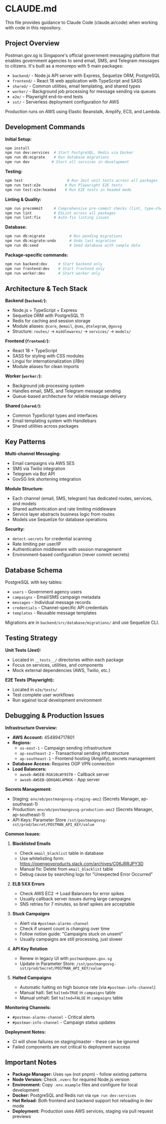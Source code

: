 # CLAUDE.md

This file provides guidance to Claude Code (claude.ai/code) when working with code in this repository.

## Project Overview

Postman.gov.sg is Singapore's official government messaging platform that enables government agencies to send email, SMS, and Telegram messages to citizens. It's built as a monorepo with 5 main packages:

- `backend/` - Node.js API server with Express, Sequelize ORM, PostgreSQL
- `frontend/` - React 18 web application with TypeScript and SASS
- `shared/` - Common utilities, email templating, and shared types
- `worker/` - Background job processing for message sending via queues
- `e2e/` - Playwright end-to-end tests
- `sst/` - Serverless deployment configuration for AWS

Production runs on AWS using Elastic Beanstalk, Amplify, ECS, and Lambda.

## Development Commands

**Initial Setup:**
```bash
npm install
npm run dev:services  # Start PostgreSQL, Redis via Docker
npm run db:migrate    # Run database migrations
npm run dev          # Start all services in development
```

**Testing:**
```bash
npm test                    # Run Jest unit tests across all packages
npm run test:e2e           # Run Playwright E2E tests
npm run test:e2e:headed    # Run E2E tests in headed mode
```

**Linting & Quality:**
```bash
npm run precommit     # Comprehensive pre-commit checks (lint, type-check, format)
npm run lint          # ESLint across all packages
npm run lint:fix      # Auto-fix linting issues
```

**Database:**
```bash
npm run db:migrate           # Run pending migrations
npm run db:migrate:undo      # Undo last migration
npm run db:seed              # Seed database with sample data
```

**Package-specific commands:**
```bash
npm run backend:dev     # Start backend only
npm run frontend:dev    # Start frontend only  
npm run worker:dev      # Start worker only
```

## Architecture & Tech Stack

**Backend (`backend/`):**
- Node.js + TypeScript + Express
- Sequelize ORM with PostgreSQL 11
- Redis for caching and session storage
- Module aliases: `@core`, `@email`, `@sms`, `@telegram`, `@govsg`
- Structure: `routes/` → `middlewares/` → `services/` → `models/`

**Frontend (`frontend/`):**
- React 18 + TypeScript
- SASS for styling with CSS modules
- Lingui for internationalization (i18n)
- Module aliases for clean imports

**Worker (`worker/`):**
- Background job processing system
- Handles email, SMS, and Telegram message sending
- Queue-based architecture for reliable message delivery

**Shared (`shared/`):**
- Common TypeScript types and interfaces
- Email templating system with Handlebars
- Shared utilities across packages

## Key Patterns

**Multi-channel Messaging:**
- Email campaigns via AWS SES
- SMS via Twilio integration  
- Telegram via Bot API
- GovSG link shortening integration

**Module Structure:**
- Each channel (email, SMS, telegram) has dedicated routes, services, and models
- Shared authentication and rate limiting middleware
- Service layer abstracts business logic from routes
- Models use Sequelize for database operations

**Security:**
- `detect-secrets` for credential scanning
- Rate limiting per user/IP
- Authentication middleware with session management
- Environment-based configuration (never commit secrets)

## Database Schema

PostgreSQL with key tables:
- `users` - Government agency users
- `campaigns` - Email/SMS campaign metadata
- `messages` - Individual message records  
- `credentials` - Channel-specific API credentials
- `templates` - Reusable message templates

Migrations are in `backend/src/database/migrations/` and use Sequelize CLI.

## Testing Strategy

**Unit Tests (Jest):**
- Located in `__tests__/` directories within each package
- Focus on services, utilities, and components
- Mock external dependencies (AWS, Twilio, etc.)

**E2E Tests (Playwright):**
- Located in `e2e/tests/`
- Test complete user workflows
- Run against local development environment

## Debugging & Production Issues

**Infrastructure Overview:**
- **AWS Account:** 454894717801
- **Regions:** 
  - `us-east-1` - Campaign sending infrastructure
  - `ap-southeast-2` - Transactional sending infrastructure
  - `ap-southeast-1` - Frontend hosting (Amplify), secrets management
- **Database Access:** Requires OGP VPN connection
- **Load Balancers:**
  - `awseb-AWSEB-RG610LWY9ST0` - Callback server
  - `awseb-AWSEB-QD6QA6L4PNGK` - App server

**Secrets Management:**
- Staging: `env/eb/postmangovsg-staging-amz2` (Secrets Manager, ap-southeast-1)
- Production: `env/eb/postmangovsg-production-amz2` (Secrets Manager, ap-southeast-1)
- API Keys: Parameter Store `/sst/postmangovsg-sst/prod/Secret/POSTMAN_API_KEY/value`

**Common Issues:**

1. **Blacklisted Emails**
   - Check `email_blacklist` table in database
   - Use whitelisting form: https://opengovproducts.slack.com/archives/C06JRRJPY3D
   - Manual fix: Delete from `email_blacklist` table
   - Debug cause by searching logs for "Unexpected Error Occurred"

2. **ELB 5XX Errors**
   - Check AWS EC2 → Load Balancers for error spikes
   - Usually callback server issues during large campaigns
   - SNS retries for 7 minutes, so brief spikes are acceptable

3. **Stuck Campaigns**
   - Alert via `#postman-alarms-channel`
   - Check if unsent count is changing over time
   - Follow notion guide: "Campaigns stuck on unsent"
   - Usually campaigns are still processing, just slower

4. **API Key Rotation**
   - Renew in legacy UI with `postman@open.gov.sg`
   - Update in Parameter Store: `/sst/postmangovsg-sst/prod/Secret/POSTMAN_API_KEY/value`

5. **Halted Campaigns**
   - Automatic halting on high bounce rate (via `#postman-info-channel`)
   - Manual halt: Set `halted=TRUE` in `campaigns` table
   - Manual unhalt: Set `halted=FALSE` in `campaigns` table

**Monitoring Channels:**
- `#postman-alarms-channel` - Critical alerts
- `#postman-info-channel` - Campaign status updates

**Deployment Notes:**
- CI will show failures on staging/master - these can be ignored
- Failed components are not critical to deployment success

## Important Notes

- **Package Manager:** Uses `npm` (not pnpm) - follow existing patterns
- **Node Version:** Check `.nvmrc` for required Node.js version
- **Environment:** Copy `.env.example` files and configure for local development
- **Docker:** PostgreSQL and Redis run via `npm run dev:services`
- **Hot Reload:** Both frontend and backend support hot reloading in dev mode
- **Deployment:** Production uses AWS services, staging via pull request previews